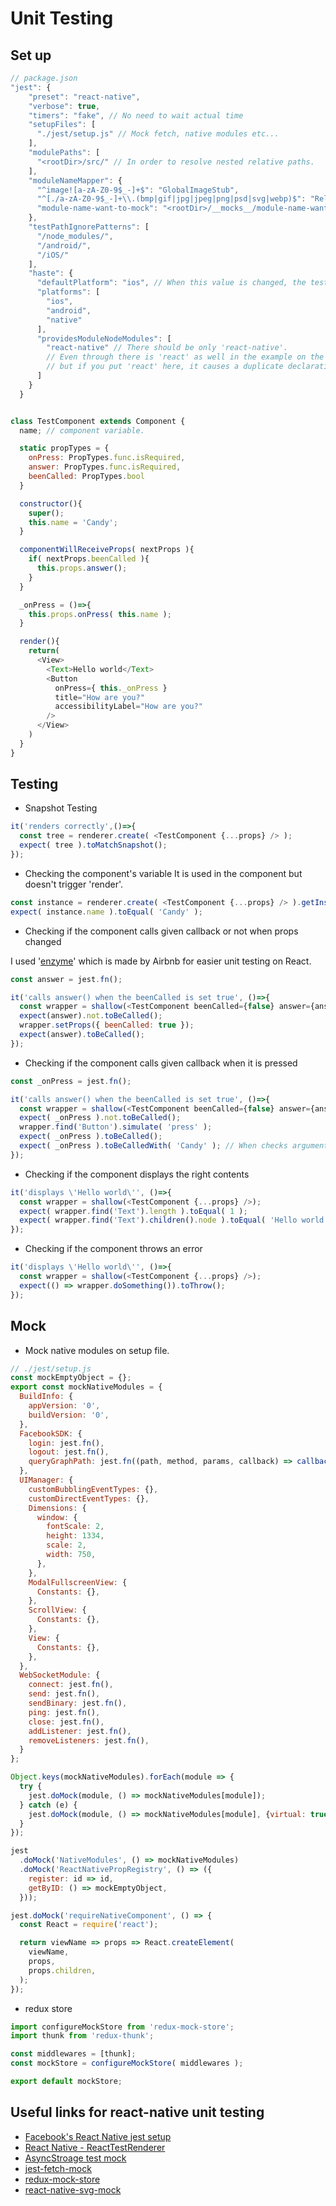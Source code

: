 # Unit Testing 

## Set up

```javascript
// package.json
"jest": {
    "preset": "react-native",
    "verbose": true,
    "timers": "fake", // No need to wait actual time 
    "setupFiles": [
      "./jest/setup.js" // Mock fetch, native modules etc... 
    ],
    "modulePaths": [
      "<rootDir>/src/" // In order to resolve nested relative paths.
    ],
    "moduleNameMapper": {
      "^image![a-zA-Z0-9$_-]+$": "GlobalImageStub",
      "^[./a-zA-Z0-9$_-]+\\.(bmp|gif|jpg|jpeg|png|psd|svg|webp)$": "RelativeImageStub",
      "module-name-want-to-mock": "<rootDir>/__mocks__/module-name-want-to-mock.js"
    },
    "testPathIgnorePatterns": [
      "/node_modules/",
      "/android/",
      "/iOS/"
    ],
    "haste": {
      "defaultPlatform": "ios", // When this value is changed, the test process is also different.
      "platforms": [
        "ios",
        "android",
        "native"
      ],
      "providesModuleNodeModules": [
        "react-native" // There should be only 'react-native'.
        // Even through there is 'react' as well in the example on the website, 
        // but if you put 'react' here, it causes a duplicate declaration error.
      ]
    }
  }
```

```javascript
```

```javascript
class TestComponent extends Component {
  name; // component variable. 

  static propTypes = {
    onPress: PropTypes.func.isRequired,
    answer: PropTypes.func.isRequired,
    beenCalled: PropTypes.bool
  }

  constructor(){
    super();
    this.name = 'Candy';
  }

  componentWillReceiveProps( nextProps ){
    if( nextProps.beenCalled ){
      this.props.answer();
    }
  }

  _onPress = ()=>{
    this.props.onPress( this.name );
  }

  render(){
    return(
      <View>
        <Text>Hello world</Text>
        <Button
          onPress={ this._onPress }
          title="How are you?"
          accessibilityLabel="How are you?"
        />
      </View>
    )
  }
}
```

## Testing

- Snapshot Testing

```javascript
it('renders correctly',()=>{
  const tree = renderer.create( <TestComponent {...props} /> );
  expect( tree ).toMatchSnapshot();
});
```

- Checking the component's variable 
It is used in the component but doesn't trigger 'render'.

```javascript
const instance = renderer.create( <TestComponent {...props} /> ).getInstance();
expect( instance.name ).toEqual( 'Candy' );
```

- Checking if the component calls given callback or not when props changed  

I used '[enzyme](https://github.com/airbnb/enzyme)' which is made by Airbnb for easier  unit testing on React.

```javascript
const answer = jest.fn();

it('calls answer() when the beenCalled is set true', ()=>{
  const wrapper = shallow(<TestComponent beenCalled={false} answer={answer} onPress={onPress} />);
  expect(answer).not.toBeCalled();
  wrapper.setProps({ beenCalled: true }); 
  expect(answer).toBeCalled();
});
```

- Checking if the component calls given callback when it is pressed 

```javascript
const _onPress = jest.fn();

it('calls answer() when the beenCalled is set true', ()=>{
  const wrapper = shallow(<TestComponent beenCalled={false} answer={answer} onPress={_onPress} />);
  expect( _onPress ).not.toBeCalled();
  wrapper.find('Button').simulate( 'press' );
  expect( _onPress ).toBeCalled();
  expect( _onPress ).toBeCalledWith( 'Candy' ); // When checks arguments 
});
```

- Checking if the component displays the right contents

```javascript
it('displays \'Hello world\'', ()=>{
  const wrapper = shallow(<TestComponent {...props} />);
  expect( wrapper.find('Text').length ).toEqual( 1 );
  expect( wrapper.find('Text').children().node ).toEqual( 'Hello world' );
});
```

- Checking if the component throws an error

```javascript
it('displays \'Hello world\'', ()=>{
  const wrapper = shallow(<TestComponent {...props} />);
  expect(() => wrapper.doSomething()).toThrow();
});
```

## Mock 

- Mock native modules on setup file.

```javascript
// ./jest/setup.js
const mockEmptyObject = {};
export const mockNativeModules = {
  BuildInfo: {
    appVersion: '0',
    buildVersion: '0',
  },
  FacebookSDK: {
    login: jest.fn(),
    logout: jest.fn(),
    queryGraphPath: jest.fn((path, method, params, callback) => callback()),
  },
  UIManager: {
    customBubblingEventTypes: {},
    customDirectEventTypes: {},
    Dimensions: {
      window: {
        fontScale: 2,
        height: 1334,
        scale: 2,
        width: 750,
      },
    },
    ModalFullscreenView: {
      Constants: {},
    },
    ScrollView: {
      Constants: {},
    },
    View: {
      Constants: {},
    },
  },
  WebSocketModule: {
    connect: jest.fn(),
    send: jest.fn(),
    sendBinary: jest.fn(),
    ping: jest.fn(),
    close: jest.fn(),
    addListener: jest.fn(),
    removeListeners: jest.fn(),
  }
};

Object.keys(mockNativeModules).forEach(module => {
  try {
    jest.doMock(module, () => mockNativeModules[module]); 
  } catch (e) {
    jest.doMock(module, () => mockNativeModules[module], {virtual: true});
  }
});

jest
  .doMock('NativeModules', () => mockNativeModules)
  .doMock('ReactNativePropRegistry', () => ({
    register: id => id,
    getByID: () => mockEmptyObject,
  }));

jest.doMock('requireNativeComponent', () => {
  const React = require('react');

  return viewName => props => React.createElement(
    viewName,
    props,
    props.children,
  );
});
```

- redux store 

```javascript
import configureMockStore from 'redux-mock-store';
import thunk from 'redux-thunk';

const middlewares = [thunk];
const mockStore = configureMockStore( middlewares );

export default mockStore;
```

## Useful links for react-native unit testing   

- [Facebook's React Native jest setup](https://github.com/facebook/react-native/blob/master/jest/setup.js) 
- [React Native - ReactTestRenderer](https://github.com/facebook/react/tree/master/src/renderers/testing)  
- [AsyncStroage test mock](https://github.com/jasonmerino/react-native-simple-store/blob/master/__tests__/index-test.js#L31-L64)   
- [jest-fetch-mock](https://github.com/jefflau/jest-fetch-mock)
- [redux-mock-store](https://github.com/arnaudbenard/redux-mock-store) 
- [react-native-svg-mock](https://github.com/FormidableLabs/react-native-svg-mock)